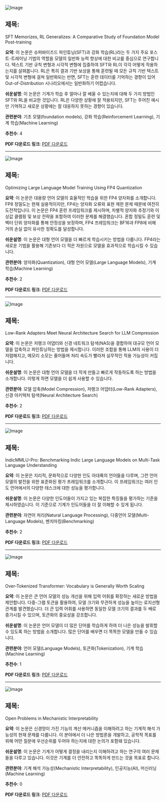 ![Image](https://cdn-thumbnails.huggingface.co/social-thumbnails/papers/2501.17161.png)
## 제목:
SFT Memorizes, RL Generalizes: A Comparative Study of Foundation Model Post-training

**요약**:
이 논문은 슈퍼바이즈드 파인튜닝(SFT)과 강화 학습(RL)라는 두 가지 주요 포스트-트레이닝 기법의 역할을 모델의 일반화 능력 향상에 대한 비교를 중심으로 연구합니다. 텍스트 기반 규칙 변형과 시각적 변형에 집중하여 SFT와 RL이 각각 어떻게 작용하는지를 살펴봅니다. RL은 특히 결과 기반 보상을 통해 훈련될 때 모든 규칙 기반 텍스트 및 시각적 변형에 걸쳐 일반화되는 반면, SFT는 훈련 데이터를 기억하는 경향이 있어 Out-of-Distribution 시나리오에서는 일반화하기 어렵습니다.

**쉬운설명**:
이 논문은 기계가 학습 후 얼마나 잘 배울 수 있는지에 대해 두 가지 방법인 SFT와 RL을 비교한 것입니다. RL은 다양한 상황에 잘 적용되지만, SFT는 주어진 예시만 기억하고 새로운 상황에는 잘 대응하지 못하는 경향이 있습니다.

**관련분야**:
기초 모델(foundation models), 강화 학습(Reinforcement Learning), 기계 학습(Machine Learning)

**추천수**:
4

**PDF 다운로드 링크**: [PDF 다운로드](https://arxiv.org/pdf/2501.17161)

---

![Image](https://cdn-thumbnails.huggingface.co/social-thumbnails/papers/2501.17116.png)
## 제목:
Optimizing Large Language Model Training Using FP4 Quantization

**요약**:
이 논문은 대용량 언어 모델의 효율적인 학습을 위한 FP4 양자화를 소개합니다. FP8 정밀도는 현재 실용적이지만, FP4는 양자화 오류와 표현 제한 문제 때문에 여전히 도전적입니다. 이 논문은 FP4 훈련 프레임워크를 제시하며, 차별적 양자화 추정기와 이상값 클램핑 및 보상 전략을 포함하여 이러한 문제를 해결했습니다. 혼합 정밀도 훈련 및 벡터 단위 양자화를 통해 안정성을 보장하며, FP4 프레임워크는 BF16과 FP8에 비해 거의 손실 없이 유사한 정확도를 달성합니다.

**쉬운설명**:
이 논문은 대형 언어 모델을 더 빠르게 학습시키는 방법을 다룹니다. FP4라는 새로운 기법을 활용해 기존보다 더 적은 자원으로 모델을 효과적으로 학습시킬 수 있습니다.

**관련분야**:
양자화(Quantization), 대형 언어 모델(Large Language Models), 기계 학습(Machine Learning)

**추천수**:
2

**PDF 다운로드 링크**: [PDF 다운로드](https://arxiv.org/pdf/2501.17116)

---

![Image](https://cdn-thumbnails.huggingface.co/social-thumbnails/papers/2501.16372.png)
## 제목:
Low-Rank Adapters Meet Neural Architecture Search for LLM Compression

**요약**:
이 논문은 저랭크 어댑터와 신경 네트워크 탐색(NAS)을 결합하여 대규모 언어 모델을 압축하고 파인튜닝하는 방법을 제시합니다. 이러한 조합을 통해 LLM의 사용이 더 저렴해지고, 메모리 소모는 줄어들며 처리 속도가 빨라져 실무적인 적용 가능성이 커집니다.

**쉬운설명**:
이 논문은 대형 언어 모델을 더 작게 만들고 빠르게 작동하도록 하는 방법을 소개합니다. 이렇게 하면 모델을 더 쉽게 사용할 수 있습니다.

**관련분야**:
모델 압축(Model Compression), 저랭크 어댑터(Low-Rank Adapters), 신경 아키텍처 탐색(Neural Architecture Search)

**추천수**:
2

**PDF 다운로드 링크**: [PDF 다운로드](https://arxiv.org/pdf/2501.16372)

---

![Image](https://cdn-thumbnails.huggingface.co/social-thumbnails/papers/2501.15747.png)
## 제목:
IndicMMLU-Pro: Benchmarking Indic Large Language Models on Multi-Task Language Understanding

**요약**:
이 논문은 지리적, 문화적으로 다양한 인도 아대륙의 언어들을 다루며, 그런 언어 모델의 발전을 위한 표준화된 평가 프레임워크를 소개합니다. 이 프레임워크는 여러 인도 언어에서의 다양한 태스크에 대한 성능을 평가합니다.

**쉬운설명**:
이 논문은 다양한 인도어들이 가지고 있는 복잡한 특징들을 평가하는 기준을 제시하였습니다. 이 기준으로 기계가 인도어들을 더 잘 이해할 수 있게 됩니다.

**관련분야**:
자연어 처리(Natural Language Processing), 다중언어 모델(Multi-Language Models), 벤치마킹(Benchmarking)

**추천수**:
2

**PDF 다운로드 링크**: [PDF 다운로드](https://arxiv.org/pdf/2501.15747)

---

![Image](https://cdn-thumbnails.huggingface.co/social-thumbnails/papers/2501.16975.png)
## 제목:
Over-Tokenized Transformer: Vocabulary is Generally Worth Scaling

**요약**:
이 논문은 큰 언어 모델의 성능 개선을 위해 입력 어휘를 확장하는 새로운 방법을 제안합니다. 다중-그램 토큰을 활용하여, 모델 크기와 무관하게 성능을 높이는 로지선형 관계를 발견했습니다. 더 큰 입력 어휘를 사용하면 동일한 모델 크기의 결과를 두 배로 증가시킬 수 있으며, 토큰화의 중요성을 강조합니다.

**쉬운설명**:
이 논문은 언어 모델이 더 많은 단어를 학습하게 하여 더 나은 성능을 발휘할 수 있도록 하는 방법을 소개합니다. 많은 단어를 배우면 더 똑똑한 모델을 만들 수 있습니다.

**관련분야**:
언어 모델(Language Models), 토큰화(Tokenization), 기계 학습(Machine Learning)

**추천수**:
1

**PDF 다운로드 링크**: [PDF 다운로드](https://arxiv.org/pdf/2501.16975)

---

![Image](https://cdn-thumbnails.huggingface.co/social-thumbnails/papers/2501.16496.png)
## 제목:
Open Problems in Mechanistic Interpretability

**요약**:
이 논문은 신경망이 가진 기능의 계산 메커니즘을 이해하려고 하는 기계적 해석 가능성의 현재 문제를 다룹니다. 이 분야에서 더 나은 방법론을 개발하고, 공학적 목표를 위해 어떤 질문에 우선순위를 두어야 하는지에 대한 논의가 포함돼 있습니다.

**쉬운설명**:
이 논문은 기계가 어떻게 결정을 내리는지 이해하려고 하는 연구의 여러 문제들을 다루고 있습니다. 이것은 기계를 더 안전하고 똑똑하게 만드는 것을 목표로 합니다.

**관련분야**:
기계 해석 가능성(Mechanistic Interpretability), 인공지능(AI), 머신러닝(Machine Learning)

**추천수**:
0

**PDF 다운로드 링크**: [PDF 다운로드](https://arxiv.org/pdf/2501.16496)